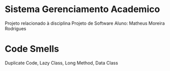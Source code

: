 # Sistema Gerenciamento Academico
Projeto relacionado à disciplina Projeto de Software
Aluno: Matheus Moreira Rodrigues
# Code Smells
Duplicate Code, Lazy Class, Long Method, Data Class

 
